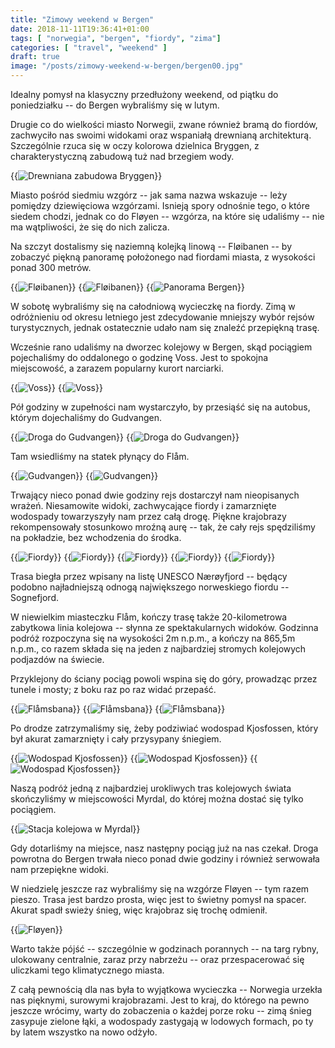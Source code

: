 ```yaml
---
title: "Zimowy weekend w Bergen"
date: 2018-11-11T19:36:41+01:00
tags: [ "norwegia", "bergen", "fiordy", "zima"]
categories: [ "travel", "weekend" ]
draft: true
image: "/posts/zimowy-weekend-w-bergen/bergen00.jpg"
---
```


Idealny pomysł na klasyczny przedłużony weekend, od piątku do poniedziałku -- do Bergen wybraliśmy się w lutym.

<!--more-->

Drugie co do wielkości miasto Norwegii, zwane również bramą do fiordów, zachwyciło nas swoimi widokami oraz wspaniałą drewnianą architekturą. Szczególnie rzuca się w oczy kolorowa dzielnica Bryggen, z charakterystyczną zabudową tuż nad brzegiem wody.

<p>
    {{<img src="bergen027.jpg" title="Bryggen" alt="Drewniana zabudowa Bryggen" >}}
</p>

Miasto pośród siedmiu wzgórz -- jak sama nazwa wskazuje -- leży pomiędzy dziewięciowa wzgórzami. Isnieją spory odnośnie tego, o które siedem chodzi, jednak co do Fløyen -- wzgórza, na które się udaliśmy -- nie ma wątpliwości, że się do nich zalicza.

Na szczyt dostalismy się naziemną kolejką linową -- Fløibanen -- by zobaczyć piękną panoramę położonego nad fiordami miasta, z wysokości ponad 300 metrów.

<p>
    {{<img src="bergen031.jpg" title="Fløibanen" >}}
    {{<img src="bergen032.jpg" title="Fløibanen" >}}
    {{<img src="bergen033.jpg" title="Panorama Bergen" >}}
</p>

W sobotę wybraliśmy się na całodniową wycieczkę na fiordy. Zimą w odróżnieniu od okresu letniego jest zdecydowanie mniejszy wybór rejsów turystycznych, jednak ostatecznie udało nam się znaleźć przepiękną trasę.

Wcześnie rano udaliśmy na dworzec kolejowy w Bergen, skąd pociągiem pojechaliśmy do oddalonego o godzinę Voss. Jest to spokojna miejscowość, a zarazem popularny kurort narciarki.

<p>
    {{<img src="bergen00.jpg" title="Voss" alt="Voss" >}}
    {{<img src="bergen01.jpg" title="Voss" alt="Voss" >}}
</p>

Pół godziny w zupełności nam wystarczyło, by przesiąść się na autobus, którym dojechaliśmy do Gudvangen.

<p>
    {{<img src="bergen02.jpg" title="Droga do Gudvangen" alt="Droga do Gudvangen" >}}
    {{<img src="bergen03.jpg" title="Droga do Gudvangen" alt="Droga do Gudvangen" >}}
</p>

Tam wsiedliśmy na statek płynący do Flåm.

<p>
    {{<img src="bergen05.jpg" title="Gudvangen" alt="Gudvangen" >}}
    {{<img src="bergen04.jpg" title="Gudvangen" alt="Gudvangen" >}}
</p>

Trwający nieco ponad dwie godziny rejs dostarczył nam nieopisanych wrażeń. Niesamowite widoki, zachwycające fiordy i zamarznięte wodospady towarzyszyły nam przez całą drogę. Piękne krajobrazy rekompensowały stosunkowo mroźną aurę -- tak, że cały rejs spędziliśmy na pokładzie, bez wchodzenia do środka.

<p>
    {{<img src="bergen06.jpg" title="Fiordy" alt="Fiordy" >}}
    {{<img src="bergen07.jpg" title="Fiordy" alt="Fiordy" rotate="-90" >}}
    {{<img src="bergen08.jpg" title="Fiordy" alt="Fiordy" rotate="-90" >}}
    {{<img src="bergen09.jpg" title="Fiordy" alt="Fiordy" >}}
    {{<img src="bergen010.jpg" title="Fiordy" alt="Fiordy" >}}
</p>

Trasa biegła przez wpisany na listę UNESCO Nærøyfjord -- będący podobno najładniejszą odnogą największego norweskiego fiordu -- Sognefjord.

W niewielkim miasteczku Flåm, kończy trasę także 20-kilometrowa zabytkowa linia kolejowa -- słynna ze spektakularnych widoków. Godzinna podróż rozpoczyna się na wysokości 2m n.p.m., a kończy na 865,5m n.p.m., co razem składa się na jeden z najbardziej stromych kolejowych podjazdów na świecie.

Przyklejony do ściany pociąg powoli wspina się do góry, prowadząc przez tunele i mosty; z boku raz po raz widać przepaść.

<p>
    {{<img src="bergen012.jpg" title="Flåmsbana" alt="Flåmsbana" rotate="-90" >}}
    {{<img src="bergen013.jpg" title="Flåmsbana" alt="Flåmsbana" >}}
    {{<img src="bergen014.jpg" title="Flåmsbana" alt="Flåmsbana" >}}
</p>

Po drodze zatrzymaliśmy się, żeby podziwiać wodospad Kjosfossen, który był akurat zamarznięty i cały przysypany śniegiem.

<p>
    {{<img src="bergen016.jpg" title="Wodospad Kjosfossen" alt="Wodospad Kjosfossen" >}}
    {{<img src="bergen017.jpg" title="Wodospad Kjosfossen" alt="Wodospad Kjosfossen" >}}
    {{<img src="bergen019.jpg" title="Wodospad Kjosfossen" alt="Wodospad Kjosfossen" >}}
</p>

Naszą podróż jedną z najbardziej urokliwych tras kolejowych świata skończyliśmy w miejscowości Myrdal, do której można dostać się tylko pociągiem.

<p>
    {{<img src="bergen022.jpg" title="Stacja kolejowa w Myrdal" alt="Stacja kolejowa w Myrdal" >}}
</p>

Gdy dotarliśmy na miejsce, nasz następny pociąg już na nas czekał. Droga powrotna do Bergen trwała nieco ponad dwie godziny i również serwowała nam przepiękne widoki.

W niedzielę jeszcze raz wybraliśmy się na wzgórze Fløyen -- tym razem pieszo. Trasa jest bardzo prosta, więc jest to świetny pomysł na spacer. Akurat spadł swieży śnieg, więc krajobraz się trochę odmienił.

<p>
    {{<img src="bergen026.jpg" title="Fløyen" alt="Fløyen" >}}
</p>

Warto także pójść -- szczególnie w godzinach porannych -- na targ rybny, ulokowany centralnie, zaraz przy nabrzeżu -- oraz przespacerować się uliczkami tego klimatycznego miasta.

Z całą pewnością dla nas była to wyjątkowa wycieczka -- Norwegia urzekła nas pięknymi, surowymi krajobrazami. Jest to kraj, do którego na pewno jeszcze wrócimy, warty do zobaczenia o każdej porze roku -- zimą śnieg zasypuje zielone łąki, a wodospady zastygają w lodowych formach, po ty by latem wszystko na nowo odżyło.
